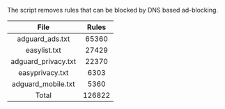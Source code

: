 The script removes rules that can be blocked by DNS based ad-blocking.


| File | Rules |
|:----:|:-----:|
| adguard_ads.txt | 65360 |
| easylist.txt | 27429 |
| adguard_privacy.txt | 22370 |
| easyprivacy.txt | 6303 |
| adguard_mobile.txt | 5360 |
| Total | 126822 |